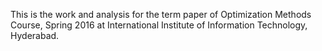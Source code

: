 This is the work and analysis for the term paper of Optimization Methods Course, Spring 2016 at International Institute of Information Technology, Hyderabad.
